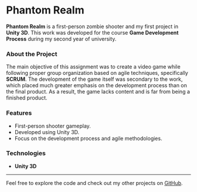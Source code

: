 # Phantom Realm

**Phantom Realm** is a first-person zombie shooter and my first project in **Unity 3D**. This work was developed for the course **Game Development Process** during my second year of university.

### About the Project

The main objective of this assignment was to create a video game while following proper group organization based on agile techniques, specifically **SCRUM**. The development of the game itself was secondary to the work, which placed much greater emphasis on the development process than on the final product. As a result, the game lacks content and is far from being a finished product.

### Features
- First-person shooter gameplay.
- Developed using Unity 3D.
- Focus on the development process and agile methodologies.

### Technologies
- **Unity 3D**

---

Feel free to explore the code and check out my other projects on [GitHub](https://github.com/).
